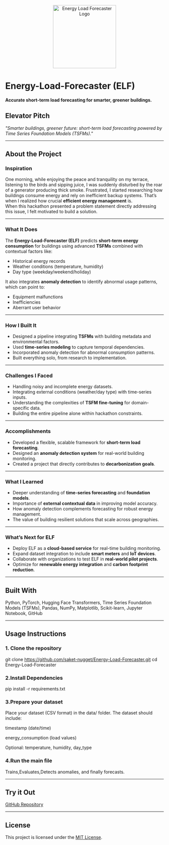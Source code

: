 <p align="center">
  <img src="logo.png" alt="Energy Load Forecaster Logo" width="200"/>
</p>

#  Energy-Load-Forecaster (ELF)

**Accurate short-term load forecasting for smarter, greener buildings.**

##  Elevator Pitch
*"Smarter buildings, greener future: short-term load forecasting powered by Time Series Foundation Models (TSFMs)."*

---

##  About the Project

###  Inspiration
One morning, while enjoying the peace and tranquility on my terrace, listening to the birds and sipping juice, I was suddenly disturbed by the roar of a generator producing thick smoke. Frustrated, I started researching how buildings consume energy and rely on inefficient backup systems. That’s when I realized how crucial **efficient energy management** is.  
When this hackathon presented a problem statement directly addressing this issue, I felt motivated to build a solution.

---

###  What It Does
The **Energy-Load-Forecaster (ELF)** predicts **short-term energy consumption** for buildings using advanced **TSFMs** combined with contextual factors like:
- Historical energy records  
- Weather conditions (temperature, humidity)  
- Day type (weekday/weekend/holiday)  

It also integrates **anomaly detection** to identify abnormal usage patterns, which can point to:
- Equipment malfunctions  
- Inefficiencies  
- Aberrant user behavior  

---

###  How I Built It
- Designed a pipeline integrating **TSFMs** with building metadata and environmental factors.  
- Used **time-series modeling** to capture temporal dependencies.  
- Incorporated anomaly detection for abnormal consumption patterns.  
- Built everything solo, from research to implementation.  

---

###  Challenges I Faced
- Handling noisy and incomplete energy datasets.  
- Integrating external conditions (weather/day type) with time-series inputs.  
- Understanding the complexities of **TSFM fine-tuning** for domain-specific data.  
- Building the entire pipeline alone within hackathon constraints.  

---

###  Accomplishments
- Developed a flexible, scalable framework for **short-term load forecasting**.  
- Designed an **anomaly detection system** for real-world building monitoring.  
- Created a project that directly contributes to **decarbonization goals**.  

---

###  What I Learned
- Deeper understanding of **time-series forecasting** and **foundation models**.  
- Importance of **external contextual data** in improving model accuracy.  
- How anomaly detection complements forecasting for robust energy management.  
- The value of building resilient solutions that scale across geographies.  

---

###  What’s Next for ELF
- Deploy ELF as a **cloud-based service** for real-time building monitoring.  
- Expand dataset integration to include **smart meters** and **IoT devices**.  
- Collaborate with organizations to test ELF in **real-world pilot projects**.  
- Optimize for **renewable energy integration** and **carbon footprint reduction**.  

---

##  Built With
Python, PyTorch, Hugging Face Transformers, Time Series Foundation Models (TSFMs), Pandas, NumPy, Matplotlib, Scikit-learn, Jupyter Notebook, GitHub  

---

##  Usage Instructions

### 1. Clone the repository
git clone https://github.com/saket-nugget/Energy-Load-Forecaster.git
cd Energy-Load-Forecaster

### 2.Install Dependencies
pip install -r requirements.txt

### 3.Prepare your dataset
Place your dataset (CSV format) in the data/ folder.
The dataset should include:

timestamp (date/time)

energy_consumption (load values)

Optional: temperature, humidity, day_type

### 4.Run the main file
Trains,Evaluates,Detects anomalies, and finally forecasts.

---

##  Try it Out
[GitHub Repository](https://github.com/saket-nugget/Energy-Load-Forecaster)

---

##  License
This project is licensed under the [MIT License](LICENSE).  
